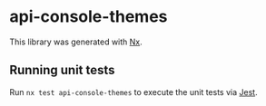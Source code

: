 # api-console-themes

This library was generated with [Nx](https://nx.dev).

## Running unit tests

Run `nx test api-console-themes` to execute the unit tests via [Jest](https://jestjs.io).
